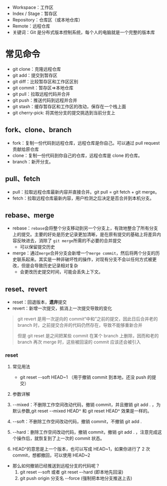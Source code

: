 - Workspace：工作区
- Index / Stage：暂存区
- Repository：仓库区（或本地仓库）
- Remote：远程仓库
- 关键词：Git 是分布式版本控制系统，每个人的电脑就是一个完整的版本库

# 常见命令

- git clone：克隆远程仓库
- git add：提交到暂存区
- git diff：比较暂存区和工作区区别
- git commit：暂存区=>本地仓库
- git pull：拉取远程代码并合并
- git push：推送代码到远程并合并
- git stash：缓存暂存区和工作区的改动，保存在一个栈上面
- git cherry-pick: 将其他分支的提交挑选到当前分支上

## fork、clone、branch

- fork：复制一份代码到远程仓库，远程仓库是你自己。可以通过 pull request 贡献给原仓库
- clone：复制一份代码到你自己的仓库，远程仓库是 clone 的仓库。
- branch：新开分支。

## pull、fetch

- pull：拉取远程仓库最新内容并直接合并。git pull = git fetch + git merge。
- fetch：拉取远程仓库最新内容，用户检测之后决定是否合并到本机分支。

## rebase、merge

- rebase：`rebase`会将整个分支移动到另一个分支上，有效地整合了所有分支上的提交。主要的好处是历史记录更加清晰，是在原有提交的基础上将差异内容反映进去，消除了 `git merge`所需的不必要的合并提交
  - 可以保留提交历史
- merge：通过`merge`合并分支会新增一个`merge commit`，然后将两个分支的历史联系起来。其实是一种非破坏性的操作，对现有分支不会以任何方式被更改，但是会导致历史记录相对复杂
  - 会更改历史提交时间，可能会丢失上下文。

## reset、revert

- reset：回退版本，**遗弃**提交
- revert：新增一次提交，抵消上一次提交导致的变化

> git revert 是用一次逆向的 commit“中和”之前的提交，因此日后合并老的 branch 时，之前提交合并的代码仍然存在，导致不能够重新合并
>
> 但是 git reset 是之间把某些 commit 在某个 branch 上删除，因而和老的 branch 再次 merge 时，这些被回滚的 commit 应该还会被引入

### reset

1. 常见用法

   - git reset --soft HEAD~1 （用于撤销 commit 到本地，还没 push 的提交）

2. 参数详解
3. --mixed：不删除工作空间改动代码，撤销 commit，并且撤销 git add . ，为默认参数,git reset --mixed HEAD^ 和 git reset HEAD^ 效果是一样的。
4. --soft：不删除工作空间改动代码，撤销 commit，不撤销 git add .
5. --hard：删除工作空间改动代码，撤销 commit，撤销 git add . ，注意完成这个操作后，就恢复到了上一次的 commit 状态。
6. HEAD^的意思是上一个版本，也可以写成 HEAD~1，如果你进行了 2 次 commit，想都撤回，可以使用 HEAD~2

- 那么如何撤销已经推送到远程分支的代码呢？
  1. git reset –-soft 或者 git reset –-hard (即本地先回滚)
  2. git push origin 分支名 --force (强制把本地分支推送上去)
